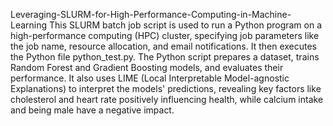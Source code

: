 Leveraging-SLURM-for-High-Performance-Computing-in-Machine-Learning
This SLURM batch job script is used to run a Python program on a high-performance computing (HPC) cluster, specifying job parameters like the job name, resource allocation, and email notifications. It then executes the Python file python_test.py. The Python script prepares a dataset, trains Random Forest and Gradient Boosting models, and evaluates their performance. It also uses LIME (Local Interpretable Model-agnostic Explanations) to interpret the models' predictions, revealing key factors like cholesterol and heart rate positively influencing health, while calcium intake and being male have a negative impact.
